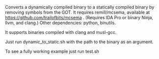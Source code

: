 Converts a dynamically compiled binary to a statically compiled binary by removing symbols from the GOT. It requires remill/mcsema, available at https://github.com/trailofbits/mcsema . (Requires IDA Pro or binary Ninja, llvm, and clang.)
Other dependencies: python, binutils.

It supports binaries compiled with clang and musl-gcc.

Just run dynamic_to_static.sh with the path to the binary as an argument.

To see a fully working example just run test.sh
